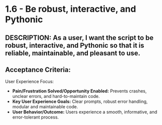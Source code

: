 # 1.6 - Be robust, interactive, and Pythonic

## DESCRIPTION: As a user, I want the script to be robust, interactive, and Pythonic so that it is reliable, maintainable, and pleasant to use.

## Acceptance Criteria:
User Experience Focus:
* **Pain/Frustration Solved/Opportunity Enabled:** Prevents crashes, unclear errors, and hard-to-maintain code.
* **Key User Experience Goals:** Clear prompts, robust error handling, modular and maintainable code.
* **User Behavior/Outcome:** Users experience a smooth, informative, and error-tolerant process.
